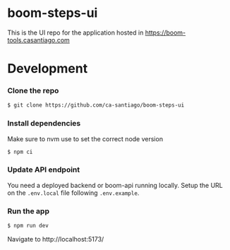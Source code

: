 # boom-steps-ui

This is the UI repo for the application hosted in https://boom-tools.casantiago.com


# Development

### Clone the repo
```sh
$ git clone https://github.com/ca-santiago/boom-steps-ui
```

### Install dependencies
Make sure to nvm use to set the correct node version
```sh
$ npm ci
```

### Update API endpoint
You need a deployed backend or boom-api running locally. Setup the URL on the `.env.local` file following `.env.example`.


### Run the app
```sh
$ npm run dev
```
Navigate to http://localhost:5173/
